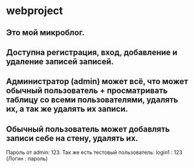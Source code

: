 # webproject
Это мой микроблог.
------
Доступна регистрация, вход, добавление и удаление записей записей.
------
Администратор (admin) может всё, что может обычный пользователь + просматривать таблицу со всеми пользователями, удалять их, а так же удалять их записи.
------
Обычный пользователь может добавлять записи себе на стену, удалять их.
------
Пароль от admin: 123.
Так же есть тестовый пользователь: login1 : 123 (Логин : пароль)
